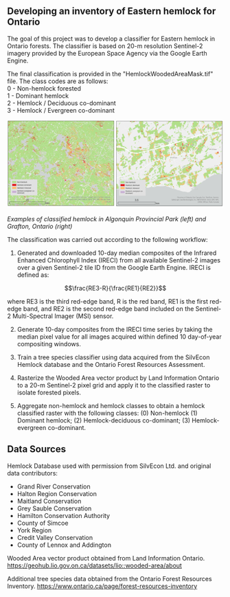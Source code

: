 Developing an inventory of Eastern hemlock for Ontario
------------------------------------------------------

The goal of this project was to develop a classifier for Eastern hemlock in Ontario forests. The classifier is based on 20-m resolution Sentinel-2 imagery provided by the European Space Agency via the Google Earth Engine.

The final classification is provided in the "HemlockWoodedAreaMask.tif" file. The class codes are as follows:  
0 - Non-hemlock forested  
1 - Dominant hemlock  
2 - Hemlock / Deciduous co-dominant  
3 - Hemlock / Evergreen co-dominant  

![Examples of classified hemlock in Algonquin Provincial Park (left) and Grafton, Ontario (right)](examples.png)

*Examples of classified hemlock in Algonquin Provincial Park (left) and Grafton, Ontario (right)*

  

The classification was carried out according to the following workflow:

1. Generated and downloaded 10-day median composites of the Infrared Enhanced Chlorophyll Index (IRECI) from all available Sentinel-2 images over a given Sentinel-2 tile ID from the Google Earth Engine. IRECI is defined as:

$$\frac{RE3-R}{\frac{RE1}{RE2}}$$

where RE3 is the third red-edge band, R is the red band, RE1 is the first red-edge band, and RE2 is the second red-edge band included on the Sentinel-2 Multi-Spectral Imager (MSI) sensor.

2. Generate 10-day composites from the IRECI time series by taking the median pixel value for all images acquired within defined 10 day-of-year compositing windows.

3. Train a tree species classifier using data acquired from the SilvEcon Hemlock database and the Ontario Forest Resources Assessment.

4. Rasterize the Wooded Area vector product by Land Information Ontario to a 20-m Sentinel-2 pixel grid and apply it to the classified raster to isolate forested pixels. 

5. Aggregate non-hemlock and hemlock classes to obtain a hemlock classified raster with the following classes: (0) Non-hemlock (1) Dominant hemlock; (2) Hemlock-deciduous co-dominant; (3) Hemlock-evergreen co-dominant.


## Data Sources

Hemlock Database used with permission from SilvEcon Ltd. and original data contributors:  
- Grand River Conservation  
- Halton Region Conservation   
- Maitland Conservation   
- Grey Sauble Conservation  
- Hamilton Conservation Authority  
- County of Simcoe  
- York Region  
- Credit Valley Conservation  
- County of Lennox and Addington  

Wooded Area vector product obtained from Land Information Ontario. https://geohub.lio.gov.on.ca/datasets/lio::wooded-area/about

Additional tree species data obtained from the Ontario Forest Resources Inventory. https://www.ontario.ca/page/forest-resources-inventory  

